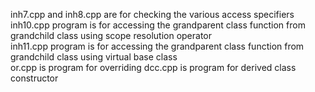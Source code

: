inh7.cpp and inh8.cpp are for checking the various access specifiers <br />
inh10.cpp program is for accessing the grandparent class function from grandchild class using scope resolution operator <br />
inh11.cpp program is for accessing the grandparent class function from grandchild class using virtual base class <br />
or.cpp is program for overriding
dcc.cpp is  program for derived class constructor
